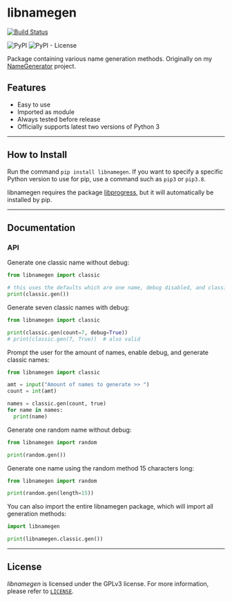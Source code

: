 # libnamegen

[![Build Status](https://drone.bbaovanc.com/api/badges/bbaovanc/libnamegen/status.svg)](https://drone.bbaovanc.com/bbaovanc/libnamegen)

![PyPI](https://img.shields.io/pypi/v/libnamegen)
![PyPI - License](https://img.shields.io/pypi/l/libnamegen)

Package containing various name generation methods. Originally on my [NameGenerator](https://github.com/BBaoVanC/NameGenerator) project.

## Features

* Easy to use
* Imported as module
* Always tested before release
* Officially supports latest two versions of Python 3

---

## How to Install

Run the command `pip install libnamegen`. If you want to specify a specific Python version to use for pip, use a command such as `pip3` or `pip3.8`.

libnamegen requires the package [libprogress](https://pypi.org/project/libprogress/), but it will automatically be installed by pip.

---

## Documentation

### API

Generate one classic name without debug:

``` python
from libnamegen import classic

# this uses the defaults which are one name, debug disabled, and classic generator
print(classic.gen())
```

Generate seven classic names with debug:

``` python
from libnamegen import classic

print(classic.gen(count=7, debug=True))
# print(classic.gen(7, True))  # also valid
```

Prompt the user for the amount of names, enable debug, and generate classic names:

``` python
from libnamegen import classic

amt = input("Amount of names to generate >> ")
count = int(amt)

names = classic.gen(count, true)
for name in names:
  print(name)
```

Generate one random name without debug:

``` python
from libnamegen import random

print(random.gen())
```

Generate one name using the random method 15 characters long:

``` python
from libnamegen import random

print(random.gen(length=15))
```

You can also import the entire libnamegen package, which will import all generation methods:

``` python
import libnamegen

print(libnamegen.classic.gen())
```

---

## License

_libnamegen_ is licensed under the GPLv3 license. For more information, please refer to [`LICENSE`](https://git.bbaovanc.com/bbaovanc/libnamegen/src/branch/master/LICENSE).
